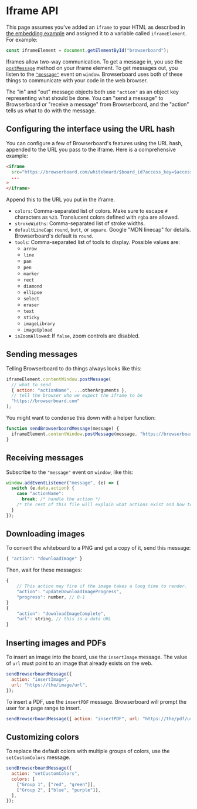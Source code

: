 # Iframe API

This page assumes you've added an `iframe` to your HTML as described in [the embedding example](/embedding.md#example) and assigned it to a variable called `iframeElement`. For example:

```js
const iframeElement = document.getElementById("browserboard");
```

Iframes allow two-way communication. To get a message in, you use the [`postMessage`](https://developer.mozilla.org/en-US/docs/Web/API/Window/postMessage) method on your iframe element. To get messages out, you listen to the [`"message"`](https://developer.mozilla.org/en-US/docs/Web/API/Window/message_event) event on `window`. Browserboard uses both of these things to communicate with your code in the web browser.

The "in" and "out" message objects both use `"action"` as an object key representing what should be done. You can "send a message" to Browserboard or "receive a message" from Browserboard, and the "action" tells us what to do with the message.

## Configuring the interface using the URL hash

You can configure a few of Browserboard's features using the URL hash, appended to the URL you pass to the iframe. Here is a comprehensive example:

```html
<iframe
  src="https://browserboard.com/whiteboard/$board_id?access_key=$access_key#colors=%23f00,%2300f&strokeWidths=2,3,4,20&defaultLineCap=square&tools=line,select&isZoomAllowed=false"
  ...
>
</iframe>
```

Append this to the URL you put in the iframe.

- `colors`: Comma-separated list of colors. Make sure to escape `#` characters as `%23`. Translucent colors defined with `rgba` are allowed.
- `strokeWidths`: Comma-separated list of stroke widths.
- `defaultLineCap`: `round`, `butt`, or `square`. Google "MDN linecap" for details. Browserboard's default is `round`.
- `tools`: Comma-separated list of tools to display. Possible values are:
  - `arrow`
  - `line`
  - `pan`
  - `pen`
  - `marker`
  - `rect`
  - `diamond`
  - `ellipse`
  - `select`
  - `eraser`
  - `text`
  - `sticky`
  - `imageLibrary`
  - `imageUpload`
- `isZoomAllowed`: If `false`, zoom controls are disabled.

## Sending messages

Telling Browserboard to do things always looks like this:

```js
iframeElement.contentWindow.postMessage(
  // what to send
  { action: "actionName", ...otherArguments },
  // tell the browser who we expect the iframe to be
  "https://browserboard.com"
);
```

You might want to condense this down with a helper function:

```js
function sendBrowserboardMessage(message) {
  iframeElement.contentWindow.postMessage(message, "https://browserboard.com");
}
```

## Receiving messages

Subscribe to the `"message"` event on `window`, like this:

```js
window.addEventListener("message", (e) => {
  switch (e.data.action) {
    case "actionName":
      break; /* handle the action */
    /* the rest of this file will explain what actions exist and how to handle them. */
  }
});
```

## Downloading images

To convert the whiteboard to a PNG and get a copy of it, send this message:

```js
{ "action": "downloadImage" }
```

Then, wait for these messages:

```js
{
    // This action may fire if the image takes a long time to render.
    "action": "updateDownloadImageProgress",
    "progress": number, // 0-1
}
{
    "action": "downloadImageComplete",
    "url": string, // this is a data URL
}
```

## Inserting images and PDFs

To insert an image into the board, use the `insertImage` message. The value of `url` must point to an image that already exists on the web.

```js
sendBrowserboardMessage({
  action: "insertImage",
  url: "https://the/image/url",
});
```

To insert a PDF, use the `insertPDF` message. Browserboard will prompt the user for a page range to insert.

```js
sendBrowserboardMessage({ action: "insertPDF", url: "https://the/pdf/url" });
```

## Customizing colors

To replace the default colors with multiple groups of colors, use the `setCustomColors` message.

```js
sendBrowserboardMessage({
  action: "setCustomColors",
  colors: [
    ["Group 1", ["red", "green"]],
    ["Group 2", ["blue", "purple"]],
  ],
});
```
